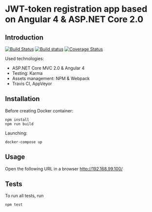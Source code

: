 ﻿# JWT-token registration app based on Angular 4 & ASP.NET Core 2.0

## Introduction

[![Build Status](https://travis-ci.org/osya/ASPNetCoreAngular2YoExample.svg?branch=master)](https://travis-ci.org/osya/ASPNetCoreAngular2YoExample) [![Build status](https://ci.appveyor.com/api/projects/status/ijoo2enx0h6d4n88/branch/master?svg=true)](https://ci.appveyor.com/project/osya/aspnetcoreangular2yoexample/branch/master) [![Coverage Status](https://coveralls.io/repos/github/osya/ASPNetCoreAngular2YoExample/badge.svg?branch=master)](https://coveralls.io/github/osya/ASPNetCoreAngular2YoExample?branch=master)

Used technologies:

- ASP.NET Core MVC 2.0 & Angular 4
- Testing: Karma
- Assets management: NPM & Webpack
- Travis CI, AppVeyor

## Installation

Before creating Docker container:

```shell
npm install
npm run build
```

Launching:

```shell
docker-compose up
```

## Usage

Open the following URL in a browser <http://192.168.99.100/>

## Tests

To run all tests, run

```shell
npm test
```